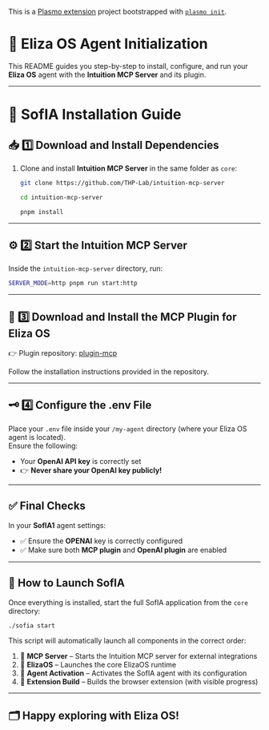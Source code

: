 This is a [Plasmo extension](https://docs.plasmo.com/) project bootstrapped with [`plasmo init`](https://www.npmjs.com/package/plasmo).

# 🚀 Eliza OS Agent Initialization

This README guides you step-by-step to install, configure, and run your **Eliza OS** agent with the **Intuition MCP Server** and its plugin.


---
# 🧠 SofIA Installation Guide

## 📥 1️⃣ Download and Install Dependencies

1. Clone and install **Intuition MCP Server** in the same folder as `core`:
   ```bash
   git clone https://github.com/THP-Lab/intuition-mcp-server

   cd intuition-mcp-server

   pnpm install
   ```

---

## ⚙️ 2️⃣ Start the **Intuition MCP Server**

Inside the `intuition-mcp-server` directory, run:
```bash
SERVER_MODE=http pnpm run start:http
```

---

## 🔌 3️⃣ Download and Install the **MCP Plugin** for **Eliza OS**

👉 Plugin repository: [plugin-mcp](https://github.com/elizaos-plugins/plugin-mcp)

Follow the installation instructions provided in the repository.

---

## 🗝️ 4️⃣ Configure the **.env** File

Place your `.env` file inside your `/my-agent` directory (where your Eliza OS agent is located).  
Ensure the following:

- Your **OpenAI API key** is correctly set  
- 👉 **Never share your OpenAI key publicly!**

---

## ✅ Final Checks

In your **SofIA1** agent settings:

- ✅ Ensure the **OPENAI** key is correctly configured  
- ✅ Make sure both **MCP plugin** and **OpenAI plugin** are enabled  

---

## 🚀 How to Launch SofIA

Once everything is installed, start the full SofIA application from the `core` directory:

```bash
./sofia start
```

This script will automatically launch all components in the correct order:

1. 🛜 **MCP Server** – Starts the Intuition MCP server for external integrations  
2. 💁 **ElizaOS** – Launches the core ElizaOS runtime  
3. 🤖 **Agent Activation** – Activates the SofIA agent with its configuration  
4. 📱 **Extension Build** – Builds the browser extension (with visible progress)

---

## 🗂️ Happy exploring with **Eliza OS**!




